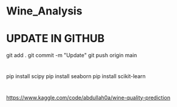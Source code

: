 # Wine_Analysis


# UPDATE IN GITHUB
git add .
git commit -m "Update"
git push origin main
#

#
pip install scipy
pip install seaborn
pip install scikit-learn

#

# 
https://www.kaggle.com/code/abdullah0a/wine-quality-prediction
#
